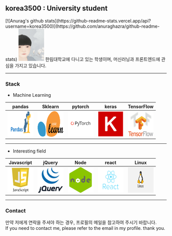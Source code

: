 

<h2> korea3500 : University student </h2>  
[![Anurag's github stats](https://github-readme-stats.vercel.app/api?username=korea3500)](https://github.com/anuraghazra/github-readme-stats)
<img src="/images/20175135.jpg" width="80" height="100">  
한림대학교에 다니고 있는 학생이며, 머신러닝과 프론트엔드에 관심을 가지고 있습니다.  

***  

### Stack ###

* Machine Learning


|pandas|Sklearn|pytorch|keras|TensorFlow|
|---|---|---|---|---|
|<img src="/images/pandas.png" width="80" height="80">|<img src="/images/sklearn.png" width="80" height="80">|<img src="/images/pytorch.png" width="80" height="80">|<img src="/images/keras.png" width="80" height="80">|<img src="/images/tensorflow.jpg" width="80" height="80">|


***  
* Interesting field

|Javascript|jQuery|Node|react|Linux|
|---|---|---|---|---|
|<img src="/images/javascript.png" width="80" height="80">|<img src="/images/jquery.gif" width="80" height="80">|<img src="/images/node.png" width="80" height="80">|<img src="/images/react.png" width="80" height="80">|<img src="/images/linux.png" width="80" height="80">|

***

### Contact ###  
만약 저에게 연락을 주셔야 하는 경우, 프로필의 메일을 참고하여 주시기 바랍니다.  
If you need to contact me, please refer to the email in my profile. thank you.
